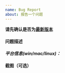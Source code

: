 ```yaml
---
name: Bug Report
about: 报告一个问题
---
```


**请先确认是否为[最新版本](https://github.com/yoyofx/ailive/releases/latest)**

#### 问题描述

**_平台信息(win/mac/linux)：_**

#### 截图（可选）
